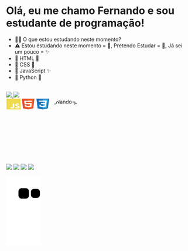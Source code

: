 # Olá, eu me chamo Fernando e sou estudante de programação!

- 🤔💭 O que estou estudando neste momento?  
- ⚠️ Estou estudando neste momento = 👑, Pretendo Estudar = 🛒, Já sei um pouco = ✨
- 🕋 HTML 👑
- 🕋 CSS  👑
- 🕋 JavaScript  ✨
- 🕋 Python  🛒
<br>
<div style="display: inline-block">
  <a href="https://github.com/Nando006">
  <img height="180em" src="https://github-readme-stats.vercel.app/api?username=Nando006&show_icons=true&theme=dracula&include_all_commits=true&count_private=true"/>
  <img height="180em" src="https://github-readme-stats.vercel.app/api/top-langs/?username=Nando006&layout=compact&langs_count=7&theme=dracula"/>
</div>
  <div style="display: flex"><br>
  <img align="center" alt="Nando-Js" height="30" width="40" src="https://raw.githubusercontent.com/devicons/devicon/master/icons/javascript/javascript-plain.svg">
  <img align="center" alt="Nando-HTML" height="30" width="40" src="https://raw.githubusercontent.com/devicons/devicon/master/icons/html5/html5-original.svg">
  <img align="center" alt="Nando-CSS" height="30" width="40" src="https://raw.githubusercontent.com/devicons/devicon/master/icons/css3/css3-original.svg">
  <!--<img align="center" alt="Nando-Python" height="30" width="40" src="https://raw.githubusercontent.com/devicons/devicon/master/icons/python/python-original.svg">-->
  <img align="right" alt="Nando-pic" height="150" style="border-radius:50px;" src="https://cdn.discordapp.com/attachments/1041399868469547191/1056647029201309757/pexels-suzy-hazelwood-1174122.jpg">
</div>
  
  ##
  
  <div> 
  <a href="https://www.youtube.com/channel/UCK4l784679r31XrC66A2XhA" target="_blank" rel="external"><img src="https://img.shields.io/badge/YouTube-FF0000?style=for-the-badge&logo=youtube&logoColor=white" target="_blank" rel="external"></a>
  <a href="https://www.instagram.com/knan000/" target="_blank" rel="external"><img src="https://img.shields.io/badge/-Instagram-%23E4405F?style=for-the-badge&logo=instagram&logoColor=white" target="_blank"></a>
  <a href = "mailto:fsnando.012@gmail.com"><img src="https://img.shields.io/badge/Gmail-D14836?style=for-the-badge&logo=gmail&logoColor=white" target="_blank"></a>
  <a href="https://www.linkedin.com/in/fernando-sergio-a49314245/" target="_blank" rel="external"><img src="https://img.shields.io/badge/-LinkedIn-%230077B5?style=for-the-badge&logo=linkedin&logoColor=white" target="_blank"></a> 
 
  ![Snake animation](https://github.com/Nando006/Nando006/blob/output/github-contribution-grid-snake.svg)
    
</div>

